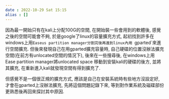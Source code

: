 ```yaml
---
date : 2022-10-29 Sat 15:15
alias : []
---
```


因為最一開始只有在kali上分配100G的空間, 在開始裝一些會用到的軟體後, 感覺之後的空間可能會不夠, 於是google了linux的容量擴充方式, 起初找到許多在windows上用`Easeus partition manager分割完後再進到linux內用 `gparted`來進行空間擴充. 但後來發現自己在用gparted擴充容量時, 自己硬碟的位置沒辦法擴充空間(在前方有unlocated空間的情況下), 後來在一些搜尋後, 在windows上用Ease partition manager將unlocated space 移動到安裝kali的硬碟的後方, 並將其擴充, 在重新進入kali就發現空間有得到擴充了.


但感覺不是一個很正規的擴充方式, 應該是自己在安裝系統時有些地方沒設定好, 才會在gparted上沒辦法擴充, 先將這個問題記錄下來, 等到對作業系統及磁碟部份更熟悉後再回來探討其中原因.



